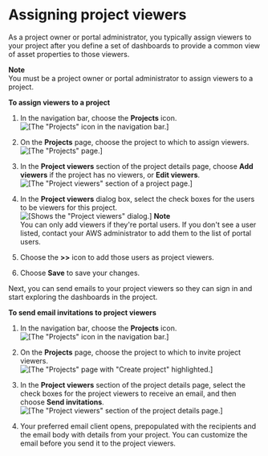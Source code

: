# Assigning project viewers<a name="assign-project-viewers"></a>

As a project owner or portal administrator, you typically assign viewers to your project after you define a set of dashboards to provide a common view of asset properties to those viewers\.

**Note**  
You must be a project owner or portal administrator to assign viewers to a project\.<a name="add-viewers-project"></a>

**To assign viewers to a project**

1. In the navigation bar, choose the **Projects** icon\.  
![\[The "Projects" icon in the navigation bar.\]](http://docs.aws.amazon.com/iot-sitewise/latest/appguide/images/portal-navigation-projects-console.png)

1. On the **Projects** page, choose the project to which to assign viewers\.  
![\[The "Projects" page.\]](http://docs.aws.amazon.com/iot-sitewise/latest/appguide/images/projects-portal-user-choose-project-console.png)

1. In the **Project viewers** section of the project details page, choose **Add viewers** if the project has no viewers, or **Edit viewers**\.  
![\[The "Project viewers" section of a project page.\]](http://docs.aws.amazon.com/iot-sitewise/latest/appguide/images/project-add-viewers-console.png)

1. In the **Project viewers** dialog box, select the check boxes for the users to be viewers for this project\.  
![\[Shows the "Project viewers" dialog.\]](http://docs.aws.amazon.com/iot-sitewise/latest/appguide/images/project-choose-viewers-console.png)
**Note**  
You can only add viewers if they're portal users\. If you don't see a user listed, contact your AWS administrator to add them to the list of portal users\.

1. Choose the **>>** icon to add those users as project viewers\.

1. Choose **Save** to save your changes\.

<a name="invite-viewers-project-intro"></a>Next, you can send emails to your project viewers so they can sign in and start exploring the dashboards in the project\.<a name="invite-viewers-project"></a>

**To send email invitations to project viewers**

1. In the navigation bar, choose the **Projects** icon\.  
![\[The "Projects" icon in the navigation bar.\]](http://docs.aws.amazon.com/iot-sitewise/latest/appguide/images/portal-navigation-projects-console.png)

1. On the **Projects** page, choose the project to which to invite project viewers\.  
![\[The "Projects" page with "Create project" highlighted.\]](http://docs.aws.amazon.com/iot-sitewise/latest/appguide/images/projects-portal-user-choose-project-console.png)

1. In the **Project viewers** section of the project details page, select the check boxes for the project viewers to receive an email, and then choose **Send invitations**\.  
![\[The "Project viewers" section of the project details page.\]](http://docs.aws.amazon.com/iot-sitewise/latest/appguide/images/project-invite-viewers-console.png)

1. Your preferred email client opens, prepopulated with the recipients and the email body with details from your project\. You can customize the email before you send it to the project viewers\.